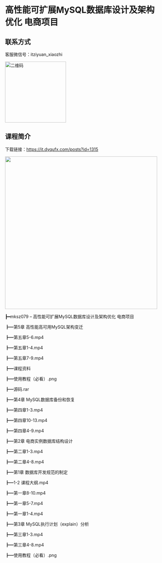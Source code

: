 # 高性能可扩展MySQL数据库设计及架构优化 电商项目

## 联系方式

客服微信号：itziyuan_xiaozhi

<img src="https://ziyuanyun.oss-cn-guangzhou.aliyuncs.com/common/20240614073449/666b82192834a.jpg" width="200" height="200" alt="二维码">

## 课程简介

下载链接：https://it.dyqufx.com/posts?id=1315

<img src="https://ziyuanyun.oss-cn-guangzhou.aliyuncs.com/yun/20240515153702/6644661e5e18e.jpg" width="500" alt="">

  ┣━mksz079 &#8211; 高性能可扩展MySQL数据库设计及架构优化 电商项目

 ┣━第5章 高性能高可用MySQL架构变迁

 ┣━第五章5-6.mp4

 ┣━第五章1-4.mp4

 ┣━第五章7-9.mp4

 ┣━课程资料

 ┣━使用教程（必看）.png

 ┣━源码.rar

 ┣━第4章 MySQL数据库备份和恢复

 ┣━第四章1-3.mp4

 ┣━第四章10-13.mp4

 ┣━第四章4-9.mp4

 ┣━第2章 电商实例数据库结构设计

 ┣━第二章1-3.mp4

 ┣━第二章4-8.mp4

 ┣━第1章 数据库开发规范的制定

 ┣━1-2 课程大纲.mp4

 ┣━第一章8-10.mp4

 ┣━第一章5-7.mp4

 ┣━第一章1-4.mp4

 ┣━第3章 MySQL执行计划（explain）分析

 ┣━第三章1-3.mp4

 ┣━第三章4-8.mp4

 ┣━使用教程（必看）.png

  